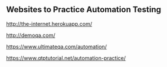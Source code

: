 
## Websites to Practice Automation Testing

http://the-internet.herokuapp.com/

http://demoqa.com/

https://www.ultimateqa.com/automation/

https://www.qtptutorial.net/automation-practice/












